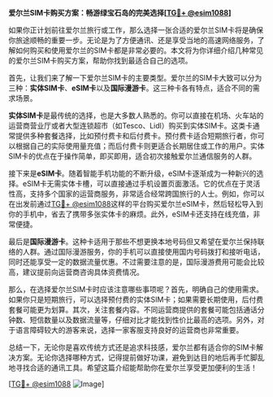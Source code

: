 **爱尔兰SIM卡购买方案：畅游绿宝石岛的完美选择[[TG💪+ @esim1088](https://t.me/s/esim1088)]**

如果你正计划前往爱尔兰旅行或工作，那么选择一张合适的爱尔兰SIM卡将是确保你旅途顺畅的重要一步。无论是为了方便通讯、还是享受当地的高速网络服务，了解如何购买和使用爱尔兰的SIM卡都是非常必要的。本文将为你详细介绍几种常见的爱尔兰SIM卡购买方案，帮助你找到最适合自己的选项。

首先，让我们来了解一下爱尔兰SIM卡的主要类型。爱尔兰的SIM卡大致可以分为三种：**实体SIM卡**、**eSIM卡**以及**国际漫游卡**。这三种卡各有特点，适合不同的需求场景。

**实体SIM卡**是最传统的选择，也是大多数人熟悉的。你可以直接在机场、火车站的运营商营业厅或者大型连锁超市（如Tesco、Lidl）购买到实体SIM卡。这类卡通常提供多种套餐选择，比如预付费卡和后付费卡。预付费卡适合短期旅行者，你可以根据自己的实际使用量充值；而后付费卡则更适合长期居住或工作的用户。实体SIM卡的优点在于操作简单，即买即用，适合初次接触爱尔兰通信服务的人群。

接下来是**eSIM卡**。随着智能手机功能的不断升级，eSIM卡逐渐成为一种新兴的选择。eSIM卡无需实体卡槽，可以直接通过手机设置页面激活。它的优点在于灵活性高，支持多个国家的运营商服务，非常适合经常跨国旅行的人士。例如，你可以在出发前通过[TG💪+ @esim1088](https://t.me/s/esim1088)这样的平台购买爱尔兰eSIM卡，然后轻松导入到你的手机中，省去了携带多张实体卡的麻烦。此外，eSIM卡还支持在线充值，非常便捷。

最后是**国际漫游卡**。这种卡适用于那些不想更换本地号码但又希望在爱尔兰保持联络的人群。通过国际漫游服务，你的手机可以直接使用国内号码拨打和接听电话，同时还能享受一定的数据流量优惠。不过需要注意的是，国际漫游费用可能会比较高，建议提前向运营商咨询具体资费情况。

那么，在选择爱尔兰SIM卡时应该注意哪些事项呢？首先，明确自己的使用需求。如果你只是短期旅行，可以选择预付费的实体SIM卡；如果需要长期使用，后付费套餐可能更为划算。其次，关注套餐内容。不同运营商提供的套餐可能包括通话分钟数、短信数量以及数据流量等，仔细对比才能找到性价比最高的选项。另外，对于语言障碍较大的游客来说，选择一家客服支持良好的运营商也非常重要。

总结一下，无论你是喜欢传统方式还是追求科技感，爱尔兰都有适合你的SIM卡解决方案。无论你选择哪种方式，记得提前做好功课，避免到达目的地后再手忙脚乱地寻找合适的通讯工具。希望这篇介绍能帮助你在爱尔兰享受更加便利的生活！

[[TG💪+ @esim1088](https://t.me/s/esim1088) ![Image](https://i.postimg.cc/4NQfJmqS/Snipaste-2025-05-13-00-14-12.png)]